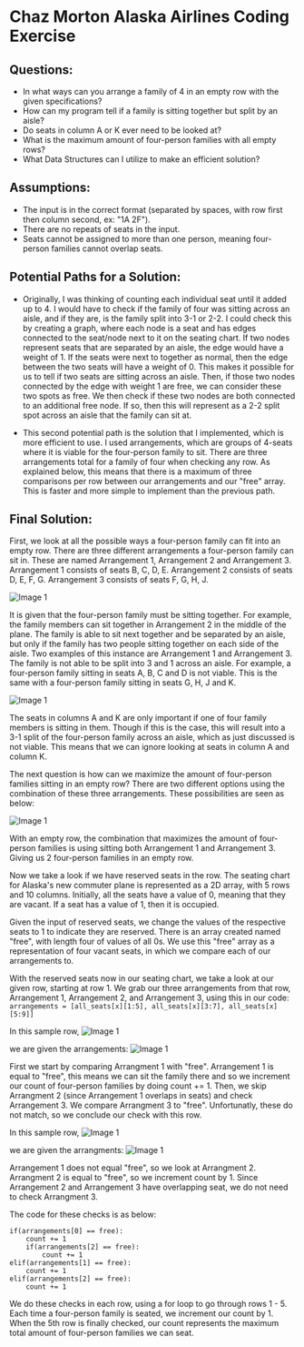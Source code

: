 # Chaz Morton Alaska Airlines Coding Exercise

## Questions:

- In what ways can you arrange a family of 4 in an empty row with the given specifications?
- How can my program tell if a family is sitting together but split by an aisle? 
- Do seats in column A or K ever need to be looked at?
- What is the maximum amount of four-person families with all empty rows?
- What Data Structures can I utilize to make an efficient solution?

## Assumptions: 

- The input is in the correct format (separated by spaces, with row first then column second, ex: "1A 2F").
- There are no repeats of seats in the input.
- Seats cannot be assigned to more than one person, meaning four-person families cannot overlap seats.

## Potential Paths for a Solution: 

- Originally, I was thinking of counting each individual seat until it added up to 4. I would have to check if the family of four was sitting across an aisle, and if they are, is the family split into 3-1 or 2-2. I could check this by creating a graph, where each node is a seat and has edges connected to the seat/node next to it on the seating chart. If two nodes represent seats that are separated by an aisle, the edge would have a weight of 1. If the seats were next to together as normal, then the edge between the two seats will have a weight of 0. This makes it possible for us to tell if two seats are sitting across an aisle. Then, if those two nodes connected by the edge with weight 1 are free, we can consider these two spots as free. We then check if these two nodes are both connected to an additional free node. If so, then this will represent as a 2-2 split spot across an aisle that the family can sit at. 

- This second potential path is the solution that I implemented, which is more efficient to use. I used arrangements, which are groups of 4-seats where it is viable for the four-person family to sit. There are three arrangements total for a family of four when checking any row. As explained below, this means that there is a maximum of three comparisons per row between our arrangements and our "free" array. This is faster and more simple to implement than the previous path. 

## Final Solution:

First, we look at all the possible ways a four-person family can fit into an empty row. There are three different arrangements a four-person family can sit in. These are named Arrangement 1, Arrangement 2 and Arrangement 3. Arrangement 1 consists of seats B, C, D, E. Arrangement 2 consists of seats D, E, F, G. Arrangement 3 consists of seats F, G, H, J. 

![Image 1](images/Alaska%20Image%201-1.jpg)

It is given that the four-person family must be sitting together. For example, the family members can sit together in Arrangement 2 in the middle of the plane. The family is able to sit next together and be separated by an aisle, but only if the family has two people sitting together on each side of the aisle. Two examples of this instance are Arrangement 1 and Arrangement 3. The family is not able to be split into 3 and 1 across an aisle. For example, a four-person family sitting in seats A, B, C and D is not viable. This is the same with a four-person family sitting in seats G, H, J and K.

![Image 1](images/Alaska%20Image%202-1.jpg)

The seats in columns A and K are only important if one of four family members is sitting in them. Though if this is the case, this will result into a 3-1 split of the four-person family across an aisle, which as just discussed is not viable. This means that we can ignore looking at seats in column A and column K. 

The next question is how can we maximize the amount of four-person families sitting in an empty row? There are two different options using the combination of these three arrangements. These possibilities are seen as below: 

![Image 1](images/Alaska%20Image%203-1.jpg)

With an empty row, the combination that maximizes the amount of four-person families is using sitting both Arrangement 1 and Arrangement 3. Giving us 2 four-person families in an empty row. 

Now we take a look if we have reserved seats in the row. The seating chart for Alaska's new commuter plane is represented as a 2D array, with 5 rows and 10 columns. Initially, all the seats have a value of 0, meaning that they are vacant. If a seat has a value of 1, then it is occupied. 

Given the input of reserved seats, we change the values of the respective seats to 1 to indicate they are reserved. There is an array created named "free", with length four of values of all 0s. We use this "free" array as a representation of four vacant seats, in which we compare each of our arrangements to. 

With the reserved seats now in our seating chart, we take a look at our given row, starting at row 1. We grab our three arrangements from that row, Arrangement 1, Arrangement 2, and Arrangement 3, using this in our code: `arrangements = [all_seats[x][1:5], all_seats[x][3:7], all_seats[x][5:9]]`

In this sample row,
![Image 1](images/Alaska%20Image%204-1.jpg)

we are given the arrangements: ![Image 1](images/Alaska%20Image%205-1.jpg)

First we start by comparing Arrangment 1 with "free". Arrangement 1 is equal to "free", this means we can sit the family there and so we increment our count of four-person families by doing count += 1. Then, we skip Arrangment 2 (since Arrangement 1 overlaps in seats) and check Arrangement 3. We compare Arrangment 3 to "free". Unfortunatly, these do not match, so we conclude our check with this row. 

In this sample row, 
![Image 1](images/Alaska%20Image%206-1.jpg)

we are given the arrangments: ![Image 1](images/Alaska%20Image%207-1.jpg)

Arrangement 1 does not equal "free", so we look at Arrangment 2. Arrangment 2 is equal to "free", so we increment count by 1. Since Arrangement 2 and Arrangement 3 have overlapping seat, we do not need to check Arrangment 3. 

The code for these checks is as below: 

    if(arrangements[0] == free):
        count += 1
        if(arrangements[2] == free):
            count += 1
    elif(arrangements[1] == free):
        count += 1
    elif(arrangements[2] == free):
        count += 1

We do these checks in each row, using a for loop to go through rows 1 - 5. Each time a four-person family is seated, we increment our count by 1. When the 5th row is finally checked, our count represents the maximum total amount of four-person families we can seat. 
